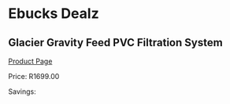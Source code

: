 
# Ebucks Dealz
## Glacier Gravity Feed PVC Filtration System
[Product Page](https://www.ebucks.com/web/shop/productSelected.do?prodId=183263835&catId=704988430)

Price: R1699.00

Savings: 


	